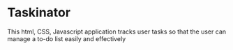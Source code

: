 # Taskinator

This html, CSS, Javascript application tracks user tasks so that the user can manage a to-do list easily and effectively 

